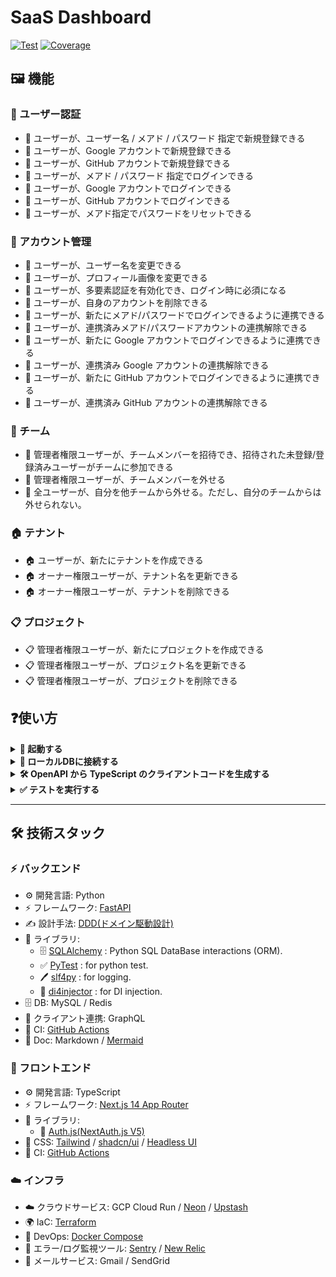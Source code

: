 # SaaS Dashboard
<a href="https://github.com/gtaiyou24/saas-dashboard/actions?query=workflow%3ATest" target="_blank"><img src="https://github.com/gtaiyou24/saas-dashboard/workflows/Test/badge.svg" alt="Test"></a>
<a href="https://coverage-badge.samuelcolvin.workers.dev/redirect/gtaiyou24/saas-dashboard" target="_blank"><img src="https://coverage-badge.samuelcolvin.workers.dev/gtaiyou24/saas-dashboard.svg" alt="Coverage"></a>

## 🖼️ 機能
### 🔐 ユーザー認証

 - 🔐 ユーザーが、ユーザー名 / メアド / パスワード 指定で新規登録できる
 - 🔐 ユーザーが、Google アカウントで新規登録できる
 - 🔐 ユーザーが、GitHub アカウントで新規登録できる
 - 🔐 ユーザーが、メアド / パスワード 指定でログインできる
 - 🔐 ユーザーが、Google アカウントでログインできる
 - 🔐 ユーザーが、GitHub アカウントでログインできる
 - 🔐 ユーザーが、メアド指定でパスワードをリセットできる

### 👤 アカウント管理

 - 👤 ユーザーが、ユーザー名を変更できる
 - 👤 ユーザーが、プロフィール画像を変更できる
 - 👤 ユーザーが、多要素認証を有効化でき、ログイン時に必須になる
 - 👤 ユーザーが、自身のアカウントを削除できる
 - 👤 ユーザーが、新たにメアド/パスワードでログインできるように連携できる
 - 👤 ユーザーが、連携済みメアド/パスワードアカウントの連携解除できる
 - 👤 ユーザーが、新たに Google アカウントでログインできるように連携できる
 - 👤 ユーザーが、連携済み Google アカウントの連携解除できる
 - 👤 ユーザーが、新たに GitHub アカウントでログインできるように連携できる
 - 👤 ユーザーが、連携済み GitHub アカウントの連携解除できる

### 👥 チーム

 - 👥 管理者権限ユーザーが、チームメンバーを招待でき、招待された未登録/登録済みユーザーがチームに参加できる
 - 👥 管理者権限ユーザーが、チームメンバーを外せる
 - 👥 全ユーザーが、自分を他チームから外せる。ただし、自分のチームからは外せられない。

### 🏠 テナント

 - 🏠 ユーザーが、新たにテナントを作成できる
 - 🏠 オーナー権限ユーザーが、テナント名を更新できる
 - 🏠 オーナー権限ユーザーが、テナントを削除できる

### 📋 プロジェクト

 - 📋 管理者権限ユーザーが、新たにプロジェクトを作成できる
 - 📋 管理者権限ユーザーが、プロジェクト名を更新できる
 - 📋 管理者権限ユーザーが、プロジェクトを削除できる

## ❓使い方
<details><summary><b>🏃 起動する</b></summary>

**Step.1** : Create a `.env` file at `./backend` folder.
```bash
cp backend/.env.local backend/.env
```

**Step.2** : Then run `docker-compose up` to start the server.
```bash
docker-compose up --build
```

 - [Front](http://localhost:3000)
 - [Swagger UI](http://localhost:8000/docs)
 - [MailHog](http://0.0.0.0:8025/)

</details>

<details><summary><b>🔌 ローカルDBに接続する</b></summary>

Connect to Redis
```bash
redis-cli
```

Connect to MySQL
```bash
mysql -h 127.0.0.1 -P 3306 -u user -p
# Enter password: pass
```

</details>

<details><summary><b>🛠️ OpenAPI から TypeScript のクライアントコードを生成する</b></summary>

```bash
cd frontend
npm run generate-client
```

Appendix

 - [openapi-typescript | OpenAPI TypeScript](https://openapi-ts.pages.dev/introduction)

</details>

<details><summary><b>✅ テストを実行する</b></summary>

```bash
pip install pytest pytest-env httpx
pytest -v ./backend/test
```

</details>

---
## 🛠️ 技術スタック
### ⚡️ バックエンド

 - ⚙️ 開発言語: Python
 - ⚡️ フレームワーク: [FastAPI](https://fastapi.tiangolo.com/)
 - ✍️ 設計手法: [DDD(ドメイン駆動設計)](https://amzn.to/4gjk6AQ)
 - 🧰 ライブラリ:
   - 🗄 [SQLAlchemy](https://www.sqlalchemy.org/) : Python SQL DataBase interactions (ORM).
   - ✅ [PyTest](https://docs.pytest.org/en/stable/) : for python test.
   - 🖊️ [slf4py](https://pypi.org/project/slf4py/) : for logging.
   - 🔀 [di4injector](https://pypi.org/project/di4injector/) : for DI injection.
 - 🗄️ DB: MySQL / Redis
 - 🔌 クライアント連携: GraphQL
 - 🚀 CI: [GitHub Actions](https://docs.github.com/ja/actions)
 - 📃 Doc: Markdown / [Mermaid](https://mermaid.js.org/)

### 🚀 フロントエンド

 - ⚙️ 開発言語: TypeScript
 - ⚡️ フレームワーク: [Next.js 14 App Router](https://nextjs.org/docs)
 - 🧰 ライブラリ:
   - 🔐 [Auth.js(NextAuth.js V5)](https://authjs.dev/)
 - 🎨 CSS: [Tailwind](https://tailwindcss.com/) / [shadcn/ui](https://ui.shadcn.com/) / [Headless UI](https://headlessui.com/)
 - 🚀 CI: [GitHub Actions](https://docs.github.com/ja/actions)

### ☁️ インフラ

 - ☁️ クラウドサービス: GCP Cloud Run / [Neon](https://neon.tech/) / [Upstash](https://upstash.com/)
 - 🌍️ IaC: [Terraform](https://www.terraform.io/)
 - 🐋 DevOps: [Docker Compose](https://www.docker.com)
 - 🚨 エラー/ログ監視ツール: [Sentry](https://sentry.io/welcome/) / [New Relic](https://newrelic.com/jp)
 - 📧 メールサービス: Gmail / SendGrid
